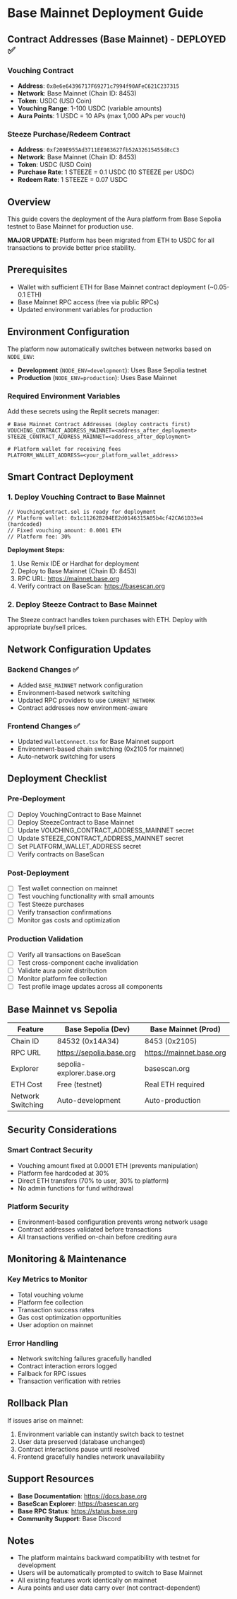 # Base Mainnet Deployment Guide

## Contract Addresses (Base Mainnet) - DEPLOYED ✅

### Vouching Contract
- **Address**: `0x8e6e64396717F69271c7994f90AFeC621C237315`
- **Network**: Base Mainnet (Chain ID: 8453)
- **Token**: USDC (USD Coin)
- **Vouching Range**: 1-100 USDC (variable amounts)
- **Aura Points**: 1 USDC = 10 APs (max 1,000 APs per vouch)

### Steeze Purchase/Redeem Contract  
- **Address**: `0xf209E955Ad3711EE983627fb52A32615455d8cC3`
- **Network**: Base Mainnet (Chain ID: 8453)
- **Token**: USDC (USD Coin)
- **Purchase Rate**: 1 STEEZE = 0.1 USDC (10 STEEZE per USDC)
- **Redeem Rate**: 1 STEEZE = 0.07 USDC

## Overview
This guide covers the deployment of the Aura platform from Base Sepolia testnet to Base Mainnet for production use. 

**MAJOR UPDATE**: Platform has been migrated from ETH to USDC for all transactions to provide better price stability.

## Prerequisites
- Wallet with sufficient ETH for Base Mainnet contract deployment (~0.05-0.1 ETH)
- Base Mainnet RPC access (free via public RPCs)
- Updated environment variables for production

## Environment Configuration

The platform now automatically switches between networks based on `NODE_ENV`:
- **Development** (`NODE_ENV=development`): Uses Base Sepolia testnet
- **Production** (`NODE_ENV=production`): Uses Base Mainnet

### Required Environment Variables

Add these secrets using the Replit secrets manager:

```
# Base Mainnet Contract Addresses (deploy contracts first)
VOUCHING_CONTRACT_ADDRESS_MAINNET=<address_after_deployment>
STEEZE_CONTRACT_ADDRESS_MAINNET=<address_after_deployment>

# Platform wallet for receiving fees
PLATFORM_WALLET_ADDRESS=<your_platform_wallet_address>
```

## Smart Contract Deployment

### 1. Deploy Vouching Contract to Base Mainnet

```solidity
// VouchingContract.sol is ready for deployment
// Platform wallet: 0x1c11262B204EE2d0146315A05b4cf42CA61D33e4 (hardcoded)
// Fixed vouching amount: 0.0001 ETH
// Platform fee: 30%
```

**Deployment Steps:**
1. Use Remix IDE or Hardhat for deployment
2. Deploy to Base Mainnet (Chain ID: 8453)
3. RPC URL: https://mainnet.base.org
4. Verify contract on BaseScan: https://basescan.org

### 2. Deploy Steeze Contract to Base Mainnet

The Steeze contract handles token purchases with ETH. Deploy with appropriate buy/sell prices.

## Network Configuration Updates

### Backend Changes ✅
- Added `BASE_MAINNET` network configuration
- Environment-based network switching
- Updated RPC providers to use `CURRENT_NETWORK`
- Contract addresses now environment-aware

### Frontend Changes ✅
- Updated `WalletConnect.tsx` for Base Mainnet support
- Environment-based chain switching (0x2105 for mainnet)
- Auto-network switching for users

## Deployment Checklist

### Pre-Deployment
- [ ] Deploy VouchingContract to Base Mainnet
- [ ] Deploy SteezeContract to Base Mainnet  
- [ ] Update VOUCHING_CONTRACT_ADDRESS_MAINNET secret
- [ ] Update STEEZE_CONTRACT_ADDRESS_MAINNET secret
- [ ] Set PLATFORM_WALLET_ADDRESS secret
- [ ] Verify contracts on BaseScan

### Post-Deployment
- [ ] Test wallet connection on mainnet
- [ ] Test vouching functionality with small amounts
- [ ] Test Steeze purchases
- [ ] Verify transaction confirmations
- [ ] Monitor gas costs and optimization

### Production Validation
- [ ] Verify all transactions on BaseScan
- [ ] Test cross-component cache invalidation
- [ ] Validate aura point distribution
- [ ] Monitor platform fee collection
- [ ] Test profile image updates across all components

## Base Mainnet vs Sepolia

| Feature | Base Sepolia (Dev) | Base Mainnet (Prod) |
|---------|-------------------|---------------------|
| Chain ID | 84532 (0x14A34) | 8453 (0x2105) |
| RPC URL | https://sepolia.base.org | https://mainnet.base.org |
| Explorer | sepolia-explorer.base.org | basescan.org |
| ETH Cost | Free (testnet) | Real ETH required |
| Network Switching | Auto-development | Auto-production |

## Security Considerations

### Smart Contract Security
- Vouching amount fixed at 0.0001 ETH (prevents manipulation)
- Platform fee hardcoded at 30%
- Direct ETH transfers (70% to user, 30% to platform)
- No admin functions for fund withdrawal

### Platform Security
- Environment-based configuration prevents wrong network usage
- Contract addresses validated before transactions
- All transactions verified on-chain before crediting aura

## Monitoring & Maintenance

### Key Metrics to Monitor
- Total vouching volume
- Platform fee collection
- Transaction success rates
- Gas cost optimization opportunities
- User adoption on mainnet

### Error Handling
- Network switching failures gracefully handled
- Contract interaction errors logged
- Fallback for RPC issues
- Transaction verification with retries

## Rollback Plan

If issues arise on mainnet:
1. Environment variable can instantly switch back to testnet
2. User data preserved (database unchanged)
3. Contract interactions pause until resolved
4. Frontend gracefully handles network unavailability

## Support Resources

- **Base Documentation**: https://docs.base.org
- **BaseScan Explorer**: https://basescan.org
- **Base RPC Status**: https://status.base.org
- **Community Support**: Base Discord

## Notes

- The platform maintains backward compatibility with testnet for development
- Users will be automatically prompted to switch to Base Mainnet
- All existing features work identically on mainnet
- Aura points and user data carry over (not contract-dependent)